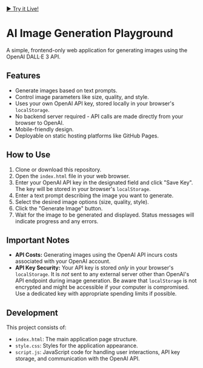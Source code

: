 [▶️ Try it Live!](https://bensheed.github.io/openai-image-playground/)

# AI Image Generation Playground

A simple, frontend-only web application for generating images using the OpenAI DALL·E 3 API.

## Features

*   Generate images based on text prompts.
*   Control image parameters like size, quality, and style.
*   Uses your own OpenAI API key, stored locally in your browser's `localStorage`.
*   No backend server required - API calls are made directly from your browser to OpenAI.
*   Mobile-friendly design.
*   Deployable on static hosting platforms like GitHub Pages.

## How to Use

1.  Clone or download this repository.
2.  Open the `index.html` file in your web browser.
3.  Enter your OpenAI API key in the designated field and click "Save Key". The key will be stored in your browser's `localStorage`.
4.  Enter a text prompt describing the image you want to generate.
5.  Select the desired image options (size, quality, style).
6.  Click the "Generate Image" button.
7.  Wait for the image to be generated and displayed. Status messages will indicate progress and any errors.

## Important Notes

*   **API Costs:** Generating images using the OpenAI API incurs costs associated with your OpenAI account.
*   **API Key Security:** Your API key is stored *only* in your browser's `localStorage`. It is *not* sent to any external server other than OpenAI's API endpoint during image generation. Be aware that `localStorage` is not encrypted and might be accessible if your computer is compromised. Use a dedicated key with appropriate spending limits if possible.

## Development

This project consists of:
*   `index.html`: The main application page structure.
*   `style.css`: Styles for the application appearance.
*   `script.js`: JavaScript code for handling user interactions, API key storage, and communication with the OpenAI API.
